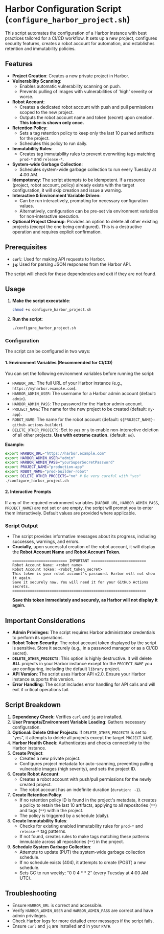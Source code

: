 # Harbor Configuration Script (`configure_harbor_project.sh`)

This script automates the configuration of a Harbor instance with best practices tailored for a CI/CD workflow. It sets up a new project, configures security features, creates a robot account for automation, and establishes retention and immutability policies.

## Features

*   **Project Creation**: Creates a new private project in Harbor.
*   **Vulnerability Scanning**:
    *   Enables automatic vulnerability scanning on push.
    *   Prevents pulling of images with vulnerabilities of 'high' severity or worse.
*   **Robot Account**:
    *   Creates a dedicated robot account with push and pull permissions scoped to the new project.
    *   Outputs the robot account name and token (secret) upon creation. **This token is shown only once.**
*   **Retention Policy**:
    *   Sets a tag retention policy to keep only the last 10 pushed artifacts for the project.
    *   Schedules this policy to run daily.
*   **Immutability Rules**:
    *   Creates tag immutability rules to prevent overwriting tags matching `prod-*` and `release-*`.
*   **System-wide Garbage Collection**:
    *   Schedules system-wide garbage collection to run every Tuesday at 4:00 AM.
*   **Idempotency**: The script attempts to be idempotent. If a resource (project, robot account, policy) already exists with the target configuration, it will skip creation and issue a warning.
*   **Interactive & Environment Variable Driven**:
    *   Can be run interactively, prompting for necessary configuration values.
    *   Alternatively, configuration can be pre-set via environment variables for non-interactive execution.
*   **Optional Project Cleanup**: Provides an option to delete all other existing projects (except the one being configured). This is a destructive operation and requires explicit confirmation.

## Prerequisites

*   **`curl`**: Used for making API requests to Harbor.
*   **`jq`**: Used for parsing JSON responses from the Harbor API.

The script will check for these dependencies and exit if they are not found.

## Usage

1.  **Make the script executable**:
    ```bash
    chmod +x configure_harbor_project.sh
    ```

2.  **Run the script**:
    ```bash
    ./configure_harbor_project.sh
    ```

### Configuration

The script can be configured in two ways:

#### 1. Environment Variables (Recommended for CI/CD)

You can set the following environment variables before running the script:

*   `HARBOR_URL`: The full URL of your Harbor instance (e.g., `https://myharbor.example.com`).
*   `HARBOR_ADMIN_USER`: The username for a Harbor admin account (default: `admin`).
*   `HARBOR_ADMIN_PASS`: The password for the Harbor admin account.
*   `PROJECT_NAME`: The name for the new project to be created (default: `my-app`).
*   `ROBOT_NAME`: The name for the robot account (default: `${PROJECT_NAME}-github-actions-builder`).
*   `DELETE_OTHER_PROJECTS`: Set to `yes` or `y` to enable non-interactive deletion of all other projects. **Use with extreme caution.** (default: `no`).

**Example:**
```bash
export HARBOR_URL="https://harbor.example.com"
export HARBOR_ADMIN_USER="admin"
export HARBOR_ADMIN_PASS="yourSuperSecretPassword"
export PROJECT_NAME="production-app"
export ROBOT_NAME="prod-builder-robot"
export DELETE_OTHER_PROJECTS="no" # Be very careful with "yes"
./configure_harbor_project.sh
```

#### 2. Interactive Prompts

If any of the required environment variables (`HARBOR_URL`, `HARBOR_ADMIN_PASS`, `PROJECT_NAME`) are not set or are empty, the script will prompt you to enter them interactively. Default values are provided where applicable.

### Script Output

*   The script provides informative messages about its progress, including successes, warnings, and errors.
*   **Crucially**, upon successful creation of the robot account, it will display the **Robot Account Name** and **Robot Account Token**.
    ```
    ========================= IMPORTANT =========================
    Robot Account Name: <robot_name>
    Robot Account Token: <robot_token_secret>
    This token is your robot account's password. Harbor will not show it again.
    Save it securely now. You will need it for your GitHub Actions secrets.
    =============================================================
    ```
    **Save this token immediately and securely, as Harbor will not display it again.**

## Important Considerations

*   **Admin Privileges**: The script requires Harbor administrator credentials to perform its operations.
*   **Robot Token Security**: The robot account token displayed by the script is sensitive. Store it securely (e.g., in a password manager or as a CI/CD secret).
*   **`DELETE_OTHER_PROJECTS`**: This option is highly destructive. It will delete **ALL** projects in your Harbor instance except for the `PROJECT_NAME` you are configuring, including the default `library` project.
*   **API Version**: The script uses Harbor API v2.0. Ensure your Harbor instance supports this version.
*   **Error Handling**: The script includes error handling for API calls and will exit if critical operations fail.

## Script Breakdown

1.  **Dependency Check**: Verifies `curl` and `jq` are installed.
2.  **User Prompts/Environment Variable Loading**: Gathers necessary configuration.
3.  **Optional: Delete Other Projects**: If `DELETE_OTHER_PROJECTS` is set to "yes", it attempts to delete all projects except the target `PROJECT_NAME`.
4.  **Harbor Health Check**: Authenticates and checks connectivity to the Harbor instance.
5.  **Create Project**:
    *   Creates a new private project.
    *   Configures project metadata for auto-scanning, preventing pulling vulnerable images (high severity), and sets the project ID.
6.  **Create Robot Account**:
    *   Creates a robot account with push/pull permissions for the newly created project.
    *   The robot account has an indefinite duration (`duration: -1`).
7.  **Create Retention Policy**:
    *   If no retention policy ID is found in the project's metadata, it creates a policy to retain the last 10 artifacts, applying to all repositories (`**`) and tags (`**`) within the project.
    *   The policy is triggered by a schedule (daily).
8.  **Create Immutability Rules**:
    *   Checks for existing enabled immutability rules for `prod-*` and `release-*` tag patterns.
    *   If not found, creates rules to make tags matching these patterns immutable across all repositories (`**`) in the project.
9.  **Schedule System Garbage Collection**:
    *   Attempts to update (PUT) the system-wide garbage collection schedule.
    *   If no schedule exists (404), it attempts to create (POST) a new schedule.
    *   Sets GC to run weekly: "0 0 4 * * 2" (every Tuesday at 4:00 AM UTC).

## Troubleshooting

*   Ensure `HARBOR_URL` is correct and accessible.
*   Verify `HARBOR_ADMIN_USER` and `HARBOR_ADMIN_PASS` are correct and have admin privileges.
*   Check Harbor logs for more detailed error messages if the script fails.
*   Ensure `curl` and `jq` are installed and in your `PATH`.

```